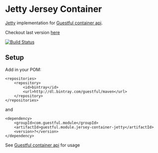 Jetty Jersey Container
======================

[Jetty](http://www.eclipse.org/jetty/) implementation for [Guestful container api](/module.jersey-container).

Checkout last version [here](https://bintray.com/guestful/maven/guestful.module.jersey-container-jetty/view)

[![Build Status](https://drone.io/github.com/guestful/module.jersey-container-jetty/status.png)](https://drone.io/github.com/guestful/module.jersey-container-jetty/latest)

Setup
-----

Add in your POM:

```
<repositories>
    <repository>
        <id>bintray</id>
        <url>http://dl.bintray.com/guestful/maven</url>
    </repository>
</repositories>
```

and

```
<dependency>
    <groupId>com.guestful.module</groupId>
    <artifactId>guestful.module.jersey-container-jetty</artifactId>
    <version>?</version>
</dependency>
```

See [Guestful container api](/module.jersey-container) for usage
